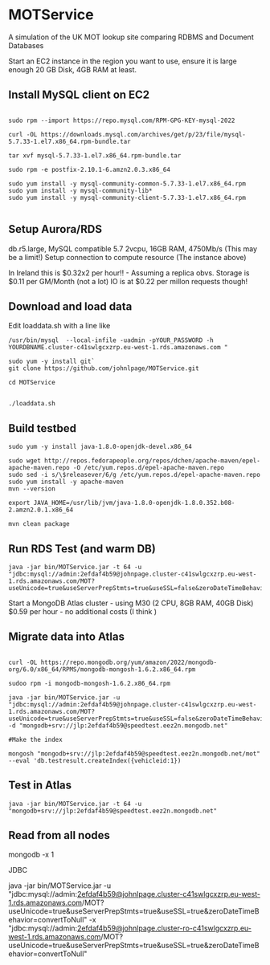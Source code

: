 # MOTService
A simulation of the UK MOT lookup site comparing RDBMS and Document Databases

Start an EC2 instance in the region you want to use, ensure it is large enough
20 GB Disk, 4GB RAM at least.


Install MySQL  client on EC2
----------------------
```

sudo rpm --import https://repo.mysql.com/RPM-GPG-KEY-mysql-2022

curl -OL https://downloads.mysql.com/archives/get/p/23/file/mysql-5.7.33-1.el7.x86_64.rpm-bundle.tar

tar xvf mysql-5.7.33-1.el7.x86_64.rpm-bundle.tar

sudo rpm -e postfix-2.10.1-6.amzn2.0.3.x86_64

sudo yum install -y mysql-community-common-5.7.33-1.el7.x86_64.rpm
sudo yum install -y mysql-community-lib*
sudo yum install -y mysql-community-client-5.7.33-1.el7.x86_64.rpm


```

Setup Aurora/RDS
--------------

db.r5.large, MySQL compatible 5.7 2vcpu, 16GB RAM, 4750Mb/s (This may be a limit!)
Setup connection to compute resource (The instance above)

In Ireland this is $0.32x2 per hour!! - Assuming a replica obvs.
Storage is $0.11 per GM/Month (not a lot)
IO is at $0.22 per millon requests though!


Download and load data
------------------------

Edit loaddata.sh with a line like

`/usr/bin/mysql  --local-infile -uadmin -pYOUR_PASSWORD -h YOURDBNAME.cluster-c41swlgcxzrp.eu-west-1.rds.amazonaws.com "`

```
sudo yum -y install git`
git clone https://github.com/johnlpage/MOTService.git

cd MOTService 


./loaddata.sh

```

Build testbed
---------------
```
sudo yum -y install java-1.8.0-openjdk-devel.x86_64

sudo wget http://repos.fedorapeople.org/repos/dchen/apache-maven/epel-apache-maven.repo -O /etc/yum.repos.d/epel-apache-maven.repo
sudo sed -i s/\$releasever/6/g /etc/yum.repos.d/epel-apache-maven.repo
sudo yum install -y apache-maven
mvn --version

export JAVA_HOME=/usr/lib/jvm/java-1.8.0-openjdk-1.8.0.352.b08-2.amzn2.0.1.x86_64

mvn clean package
```

Run RDS Test (and warm DB)
--------------------------
```
java -jar bin/MOTService.jar -t 64 -u  "jdbc:mysql://admin:2efdaf4b59@johnpage.cluster-c41swlgcxzrp.eu-west-1.rds.amazonaws.com/MOT?useUnicode=true&useServerPrepStmts=true&useSSL=false&zeroDateTimeBehavior=convertToNull" 

```

Start a MongoDB Atlas cluster - using M30 (2 CPU, 8GB RAM, 40GB Disk) $0.59 per hour - no additional costs (I think )


Migrate data into Atlas
------------------------

```

curl -OL https://repo.mongodb.org/yum/amazon/2022/mongodb-org/6.0/x86_64/RPMS/mongodb-mongosh-1.6.2.x86_64.rpm

sudoo rpm -i mongodb-mongosh-1.6.2.x86_64.rpm

java -jar bin/MOTService.jar -u  "jdbc:mysql://admin:2efdaf4b59@johnpage.cluster-c41swlgcxzrp.eu-west-1.rds.amazonaws.com/MOT?useUnicode=true&useServerPrepStmts=true&useSSL=false&zeroDateTimeBehavior=convertToNull" -d "mongodb+srv://jlp:2efdaf4b59@speedtest.eez2n.mongodb.net"

#Make the index

mongosh "mongodb+srv://jlp:2efdaf4b59@speedtest.eez2n.mongodb.net/mot"  --eval 'db.testresult.createIndex({vehicleid:1})
```

Test in Atlas
---------------

```
java -jar bin/MOTService.jar -t 64 -u  "mongodb+srv://jlp:2efdaf4b59@speedtest.eez2n.mongodb.net"
```

Read from all nodes
-------------------

mongodb -x 1

JDBC

 java -jar bin/MOTService.jar -u  "jdbc:mysql://admin:2efdaf4b59@johnlpage.cluster-c41swlgcxzrp.eu-west-1.rds.amazonaws.com/MOT?useUnicode=true&useServerPrepStmts=true&useSSL=true&zeroDateTimeBehavior=convertToNull" -x "jdbc:mysql://admin:2efdaf4b59@johnlpage.cluster-ro-c41swlgcxzrp.eu-west-1.rds.amazonaws.com/MOT?useUnicode=true&useServerPrepStmts=true&useSSL=true&zeroDateTimeBehavior=convertToNull" 

